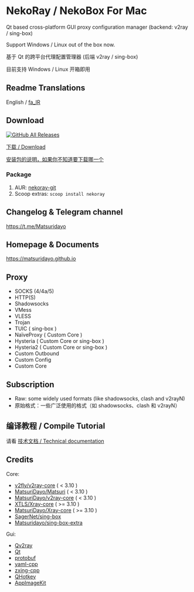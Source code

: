 # NekoRay / NekoBox For Mac

Qt based cross-platform GUI proxy configuration manager (backend: v2ray / sing-box)

Support Windows / Linux out of the box now.

基于 Qt 的跨平台代理配置管理器 (后端 v2ray / sing-box)

目前支持 Windows / Linux 开箱即用

## Readme Translations

English / [fa_IR](README_fa.md)

## Download

[![GitHub All Releases](https://img.shields.io/github/downloads/Matsuridayo/nekoray/total?label=downloads-total&logo=github&style=flat-square)](https://github.com/Matsuridayo/nekoray/releases)

[下载 / Download](https://github.com/Matsuridayo/nekoray/releases)

[安装包的说明，如果你不知道要下载哪一个](https://github.com/MatsuriDayo/nekoray/wiki/Installation-package-description)

### Package

1. AUR: [nekoray-git](https://aur.archlinux.org/packages/nekoray-git)
2. Scoop extras: `scoop install nekoray`

## Changelog & Telegram channel

https://t.me/Matsuridayo

## Homepage & Documents

https://matsuridayo.github.io

## Proxy

* SOCKS (4/4a/5)
* HTTP(S)
* Shadowsocks
* VMess
* VLESS
* Trojan
* TUIC ( sing-box )
* NaïveProxy ( Custom Core )
* Hysteria ( Custom Core or sing-box )
* Hysteria2 ( Custom Core or sing-box )
* Custom Outbound
* Custom Config
* Custom Core

## Subscription

* Raw: some widely used formats (like shadowsocks, clash and v2rayN)
* 原始格式：一些广泛使用的格式（如 shadowsocks、clash 和 v2rayN）


## 编译教程 / Compile Tutorial

请看 [技术文档 / Technical documentation](https://github.com/MatsuriDayo/nekoray/tree/main/docs)


## Credits

Core:

- [v2fly/v2ray-core](https://github.com/v2fly/v2ray-core) ( < 3.10 )
- [MatsuriDayo/Matsuri](https://github.com/MatsuriDayo/Matsuri) ( < 3.10 )
- [MatsuriDayo/v2ray-core](https://github.com/MatsuriDayo/v2ray-core) ( < 3.10 )
- [XTLS/Xray-core](https://github.com/XTLS/Xray-core) ( >= 3.10 )
- [MatsuriDayo/Xray-core](https://github.com/MatsuriDayo/Xray-core) ( >= 3.10 )
- [SagerNet/sing-box](https://github.com/SagerNet/sing-box)
- [Matsuridayo/sing-box-extra](https://github.com/MatsuriDayo/sing-box-extra)

Gui:

- [Qv2ray](https://github.com/Qv2ray/Qv2ray)
- [Qt](https://www.qt.io/)
- [protobuf](https://github.com/protocolbuffers/protobuf)
- [yaml-cpp](https://github.com/jbeder/yaml-cpp)
- [zxing-cpp](https://github.com/nu-book/zxing-cpp)
- [QHotkey](https://github.com/Skycoder42/QHotkey)
- [AppImageKit](https://github.com/AppImage/AppImageKit)
